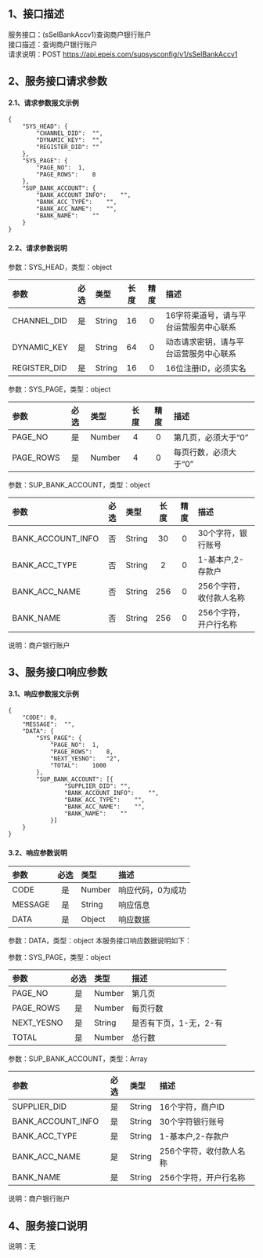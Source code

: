 ## 1、接口描述  
服务接口：(sSelBankAccv1)查询商户银行账户  
接口描述：查询商户银行账户  
请求说明：POST https://api.epeis.com/supsysconfig/v1/sSelBankAccv1  
  
## 2、服务接口请求参数  
#### 2.1、请求参数报文示例  
~~~  
{
	"SYS_HEAD":	{
		"CHANNEL_DID":	"",
		"DYNAMIC_KEY":	"",
		"REGISTER_DID":	""
	},
	"SYS_PAGE":	{
		"PAGE_NO":	1,
		"PAGE_ROWS":	8
	},
	"SUP_BANK_ACCOUNT":	{
		"BANK_ACCOUNT_INFO":	"",
		"BANK_ACC_TYPE":	"",
		"BANK_ACC_NAME":	"",
		"BANK_NAME":	""
	}
}  
~~~  
#### 2.2、请求参数说明  
参数：SYS_HEAD，类型：object  
  
| 参数 | 必选 | 类型 | 长度 | 精度 | 描述 |  
| :----------------- | :----: | :-------- | :----: | :----: | :---------------- |  
| CHANNEL_DID | 是 | String | 16 | 0 | 16字符渠道号，请与平台运营服务中心联系 |  
| DYNAMIC_KEY | 是 | String | 64 | 0 | 动态请求密钥，请与平台运营服务中心联系 |  
| REGISTER_DID      |  是  | String   | 16 | 0 | 16位注册ID，必须实名 |  
  
参数：SYS_PAGE，类型：object  
  
| 参数 | 必选 | 类型 | 长度 | 精度 | 描述 |  
| :----------------- | :----: | :-------- | :----: | :----: | :---------------- |  
| PAGE_NO       |  是  | Number   | 4 | 0 | 第几页，必须大于“0” |  
| PAGE_ROWS     |  是  | Number   | 4 | 0 | 每页行数，必须大于“0” |  
  
参数：SUP_BANK_ACCOUNT，类型：object  
  
| 参数              | 必选 | 类型     | 长度 | 精度 | 描述             |  
| :----------------- | :----: | :-------- | :----: | :----: | :---------------- |  
| BANK_ACCOUNT_INFO |  否  | String   | 30 | 0 | 30个字符，银行账号 |  
| BANK_ACC_TYPE |  否  | String   | 2 | 0 | 1-基本户,2-存款户 |  
| BANK_ACC_NAME |  否  | String   | 256 | 0 | 256个字符，收付款人名称 |  
| BANK_NAME |  否  | String   | 256 | 0 | 256个字符，开户行名称 |  
  
说明：商户银行账户  
  
## 3、服务接口响应参数  
#### 3.1、响应参数报文示例  
~~~  
{
	"CODE":	0,
	"MESSAGE":	"",
	"DATA":	{
		"SYS_PAGE":	{
			"PAGE_NO":	1,
			"PAGE_ROWS":	8,
			"NEXT_YESNO":	"2",
			"TOTAL":	1000
		},
		"SUP_BANK_ACCOUNT":	[{
				"SUPPLIER_DID":	"",
				"BANK_ACCOUNT_INFO":	"",
				"BANK_ACC_TYPE":	"",
				"BANK_ACC_NAME":	"",
				"BANK_NAME":	""
			}]
	}
}  
~~~  
#### 3.2、响应参数说明  
  
| 参数              | 必选 | 类型     | 描述             |  
| :----------------- | :----: | :-------- | :---------------- |  
| CODE | 是 | Number | 响应代码，0为成功 |  
| MESSAGE | 是 | String | 响应信息 |  
| DATA | 是 | Object | 响应数据 |  
  
参数：DATA，类型：object 本服务接口响应数据说明如下：  
  
参数：SYS_PAGE，类型：object  
  
| 参数              | 必选 | 类型     | 描述             |  
| :----------------- | :----: | :-------- | :---------------- |  
| PAGE_NO       |  是  | Number   | 第几页 |  
| PAGE_ROWS     |  是  | Number   | 每页行数 |  
| NEXT_YESNO    |  是  | String   | 是否有下页，1-无，2-有 |  
| TOTAL         |  是  | Number   | 总行数 |  
  
参数：SUP_BANK_ACCOUNT，类型：Array  
  

| 参数              | 必选 | 类型     | 描述             |  
| :----------------- | :----: | :-------- | :---------------- |  
| SUPPLIER_DID |  是  | String   | 16个字符，商户ID |  
| BANK_ACCOUNT_INFO |  是  | String   | 30个字符银行账号 |  
| BANK_ACC_TYPE |  是  | String   | 1-基本户,2-存款户 |  
| BANK_ACC_NAME |  是  | String   | 256个字符，收付款人名称 |  
| BANK_NAME |  是  | String   | 256个字符，开户行名称 |  
  
说明：商户银行账户  
## 4、服务接口说明  
说明：无  

